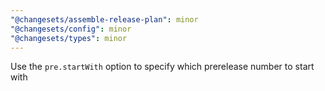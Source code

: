 ```yaml
---
"@changesets/assemble-release-plan": minor
"@changesets/config": minor
"@changesets/types": minor
---
```


Use the `pre.startWith` option to specify which prerelease number to start with
